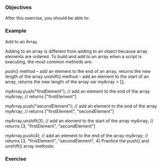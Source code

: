 <!--{ ids:[], language:'JavaScript', type:'workshop', order: 20, name:'Logical Operators', description:'List the logical operators and explain what they do.' }-->

### Objectives

After this exercise, you should be able to:



### Example

Add to an Array

Adding to an array is different from adding to an object because array elements are ordered. To build and add to an array when a script is executing, the most common methods are:

push() method – add an element to the end of an array, returns the new length of the array
unshift() method – add an element to the start of an array, returns the new length of the array
var myArray = [];

myArray.push("firstElement");  // add an element to the end of the array
myArray;                       // returns ["firstElement"]

myArray.push("secondElement"); // add an element to the end of the array
myArray;                       // returns ["firstElement", "secondElement"]

myArray.unshift(3);            // add an element to the start of the array
myArray;                       // returns [3, "firstElement", "secondElement"]

myArray.push(4);               // add an element to the end of the array
myArray;                       // returns [3, "firstElement", "secondElement", 4]
Practice the push() and unshift() array methods:

### Exercise
